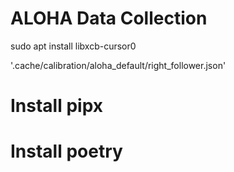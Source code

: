 # ALOHA Data Collection

sudo apt install libxcb-cursor0


'.cache/calibration/aloha_default/right_follower.json'

# Install pipx

# Install poetry

